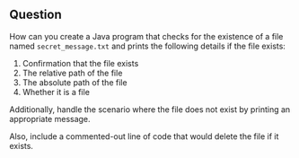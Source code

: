 ## Question

How can you create a Java program that checks for the existence of a file named `secret_message.txt` and prints the following details if the file exists:

1. Confirmation that the file exists
2. The relative path of the file
3. The absolute path of the file
4. Whether it is a file

Additionally, handle the scenario where the file does not exist by printing an appropriate message. 

Also, include a commented-out line of code that would delete the file if it exists.